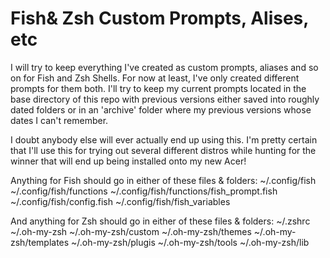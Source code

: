 # Fish& Zsh Custom Prompts, Alises, etc
I will try to keep everything I've created as custom prompts, aliases and so on for Fish and Zsh Shells.
For now at least, I've only created different prompts for them both.  I'll try to keep my current prompts located in the base directory of this repo with previous versions either saved into roughly dated folders or in an 'archive' folder where my previous versions whose dates I can't remember.

I doubt anybody else will ever actually end up using this.  I'm pretty certain that I'll use this for trying out several different distros while hunting for the winner that will end up being installed onto my new Acer!

Anything for Fish should go in either of these files & folders:
~/.config/fish
~/.config/fish/functions
~/.config/fish/functions/fish_prompt.fish
~/.config/fish/config.fish
~/.config/fish/fish_variables


And anything for Zsh should go in either of these files & folders:
~/.zshrc
~/.oh-my-zsh
~/.oh-my-zsh/custom
~/.oh-my-zsh/themes
~/.oh-my-zsh/templates
~/.oh-my-zsh/plugis
~/.oh-my-zsh/tools
~/.oh-my-zsh/lib
